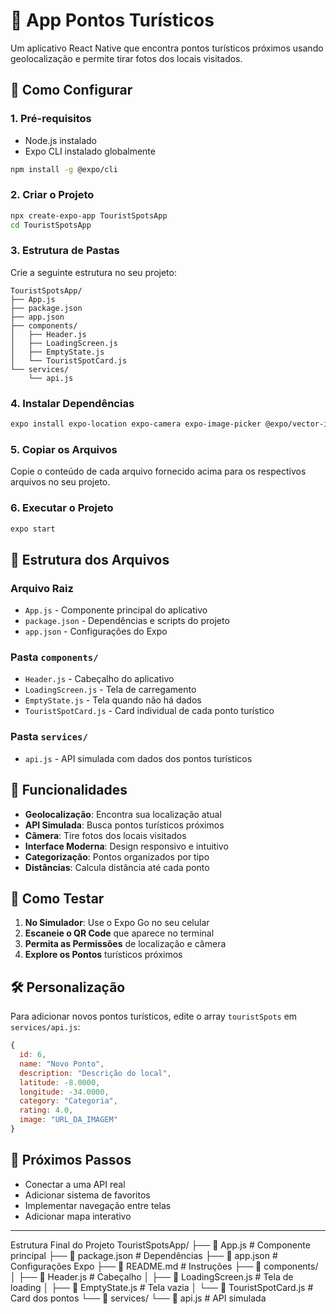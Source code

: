 # 📱 App Pontos Turísticos

Um aplicativo React Native que encontra pontos turísticos próximos usando geolocalização e permite tirar fotos dos locais visitados.

## 🚀 Como Configurar

### 1. Pré-requisitos
- Node.js instalado
- Expo CLI instalado globalmente

```bash
npm install -g @expo/cli
```

### 2. Criar o Projeto
```bash
npx create-expo-app TouristSpotsApp
cd TouristSpotsApp
```

### 3. Estrutura de Pastas
Crie a seguinte estrutura no seu projeto:

```
TouristSpotsApp/
├── App.js
├── package.json
├── app.json
├── components/
│   ├── Header.js
│   ├── LoadingScreen.js
│   ├── EmptyState.js
│   └── TouristSpotCard.js
└── services/
    └── api.js
```

### 4. Instalar Dependências
```bash
expo install expo-location expo-camera expo-image-picker @expo/vector-icons
```

### 5. Copiar os Arquivos
Copie o conteúdo de cada arquivo fornecido acima para os respectivos arquivos no seu projeto.

### 6. Executar o Projeto
```bash
expo start
```

## 📁 Estrutura dos Arquivos

### **Arquivo Raiz**
- `App.js` - Componente principal do aplicativo
- `package.json` - Dependências e scripts do projeto  
- `app.json` - Configurações do Expo

### **Pasta `components/`**
- `Header.js` - Cabeçalho do aplicativo
- `LoadingScreen.js` - Tela de carregamento
- `EmptyState.js` - Tela quando não há dados
- `TouristSpotCard.js` - Card individual de cada ponto turístico

### **Pasta `services/`**
- `api.js` - API simulada com dados dos pontos turísticos

## 🔧 Funcionalidades

- **Geolocalização**: Encontra sua localização atual
- **API Simulada**: Busca pontos turísticos próximos
- **Câmera**: Tire fotos dos locais visitados
- **Interface Moderna**: Design responsivo e intuitivo
- **Categorização**: Pontos organizados por tipo
- **Distâncias**: Calcula distância até cada ponto

## 📱 Como Testar

1. **No Simulador**: Use o Expo Go no seu celular
2. **Escaneie o QR Code** que aparece no terminal
3. **Permita as Permissões** de localização e câmera
4. **Explore os Pontos** turísticos próximos

## 🛠️ Personalização

Para adicionar novos pontos turísticos, edite o array `touristSpots` em `services/api.js`:

```javascript
{
  id: 6,
  name: "Novo Ponto",
  description: "Descrição do local",
  latitude: -8.0000,
  longitude: -34.0000,
  category: "Categoria",
  rating: 4.0,
  image: "URL_DA_IMAGEM"
}
```

## 📝 Próximos Passos

- Conectar a uma API real
- Adicionar sistema de favoritos
- Implementar navegação entre telas
- Adicionar mapa interativo

---
Estrutura Final do Projeto
TouristSpotsApp/
├── 📄 App.js                    # Componente principal
├── 📄 package.json              # Dependências
├── 📄 app.json                  # Configurações Expo
├── 📄 README.md                 # Instruções
├── 📁 components/
│   ├── 📄 Header.js             # Cabeçalho
│   ├── 📄 LoadingScreen.js      # Tela de loading
│   ├── 📄 EmptyState.js         # Tela vazia
│   └── 📄 TouristSpotCard.js    # Card dos pontos
└── 📁 services/
    └── 📄 api.js                # API simulada
